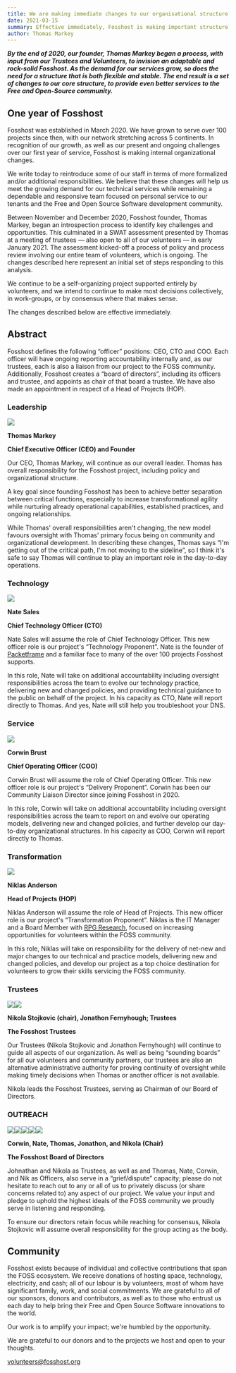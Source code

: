```yaml
---
title: We are making immediate changes to our organisational structure 
date: 2021-03-15
summary: Effective immediately, Fosshost is making important structure changes and improvements to how we operate
author: Thomas Markey
---
```


**_By the end of 2020, our founder, Thomas Markey began a process, with input from our Trustees and Volunteers, to invision an adaptable and rock-solid Fosshost. As the demand for our services grow, so does the need for a structure that is both flexible and stable. The end result is a set of changes to our core structure, to provide even better services to the Free and Open-Source community._**

## One year of Fosshost

Fosshost was established in March 2020. We have grown to serve over 100 projects since then, with our network stretching across 5 continents. In recognition of our growth, as well as our present and ongoing challenges over our first year of service, Fosshost is making internal organizational changes.

We write today to reintroduce some of our staff in terms of more formalized and/or additional responsibilities. We believe that these changes will help us meet the growing demand for our technical services while remaining a dependable and responsive team focused on personal service to our tenants and the Free and Open Source Software development community.

Between November and December 2020, Fosshost founder, Thomas Markey, began an introspection process to identify key challenges and opportunities. This culminated in a SWAT assessment presented by Thomas at a meeting of trustees — also open to all of our volunteers — in early January 2021. The assessment kicked-off a process of policy and process review involving our entire team of volunteers, which is ongoing. The changes described here represent an initial set of steps responding to this analysis.

We continue to be a self-organizing project supported entirely by volunteers, and we intend to continue to make most decisions collectively, in work-groups, or by consensus where that makes sense.

The changes described below are effective immediately.

## Abstract

Fosshost defines the following “officer” positions: CEO, CTO and COO. Each officer will have ongoing reporting accountability internally and, as our trustees, each is also a liaison from our project to the FOSS community. Additionally, Fosshost creates a “board of directors”, including its officers and trustee, and appoints as chair of that board a trustee. We have also made an appointment in respect of a Head of Projects (HOP).

### Leadership

<img src="/article-content/fosshost-organizational-changes/thomas-200x200.webp"></img>

**Thomas Markey**

**Chief Executive Officer (CEO) and Founder**

Our CEO, Thomas Markey, will continue as our overall leader. Thomas has overall responsibility for the Fosshost project, including policy and organizational structure.

A key goal since founding Fosshost has been to achieve better separation between critical functions, especially to increase transformational agility while nurturing already operational capabilities, established practices, and  ongoing relationships.

While Thomas' overall responsibilities aren't changing, the new model favours oversight with Thomas' primary focus being on community and organizational development. In describing these changes, Thomas says “I'm getting out of the critical path, I'm not moving to the sideline”, so I think it's safe to say Thomas will continue to play an important role in the day-to-day operations.

### Technology

<img src="/article-content/fosshost-organizational-changes/nate-200x200.webp"></img>

**Nate Sales**

**Chief Technology Officer (CTO)**

Nate Sales will assume the role of Chief Technology Officer. This new officer role is our project's “Technology Proponent”. Nate is the founder of [Packetframe](https://packetframe.com) and a familiar face to many of the over 100 projects Fosshost supports.

In this role, Nate will take on additional accountability including oversight responsibilities across the team to evolve our technology practice, delivering new and changed policies, and providing technical guidance to the public on behalf of the project. In his capacity as CTO, Nate will report directly to Thomas. And yes, Nate will still help you troubleshoot your DNS.

### Service

<img src="/article-content/fosshost-organizational-changes/corwin-200x200.webp"></img>

**Corwin Brust**

**Chief Operating Officer (COO)**

Corwin Brust will assume the role of Chief Operating Officer. This new officer role is our project's “Delivery Proponent”. Corwin has been our Community Liaison Director since joining Fosshost in 2020.

In this role, Corwin will take on additional accountability including oversight responsibilities across the team to report on and evolve our operating models, delivering new and changed policies, and further develop our day-to-day organizational structures. In his capacity as COO, Corwin will report directly to Thomas.

### Transformation

<img src="/article-content/fosshost-organizational-changes/nik-200x200.webp"></img>

**Niklas Anderson**

**Head of Projects (HOP)**

Niklas Anderson will assume the role of Head of Projects. This new officer role is our project's “Transformation Proponent”. Niklas is the IT Manager and a Board Member with [RPG Research](https://www.rpgresearch.com/), focused on increasing opportunities for volunteers within the FOSS community.

In this role, Niklas will take on responsibility for the delivery of net-new and major changes to our technical and practice models, delivering new and changed policies, and develop our project as a top choice destination for volunteers to grow their skills servicing the FOSS community.

### Trustees

<img src="/article-content/fosshost-organizational-changes/nikola-200x200.webp"></img><img src="/article-content/fosshost-organizational-changes/jonathon-200x200.webp"></img>

**Nikola Stojkovic (chair), Jonathon Fernyhough; Trustees**

**The Fosshost Trustees**

Our Trustees (Nikola Stojkovic and Jonathon Fernyhough) will continue to guide all aspects of our organization. As well as being “sounding boards” for all our volunteers and community partners, our trustees are also an alternative administrative authority for proving continuity of oversight while making timely decisions when Thomas or another officer is not available.

Nikola leads the Fosshost Trustees, serving as Chairman of our Board of Directors.

### OUTREACH

<img src="/article-content/fosshost-organizational-changes/corwin-200x200.webp"></img><img src="/article-content/fosshost-organizational-changes/nate-200x200.webp"></img><img src="/article-content/fosshost-organizational-changes/thomas-200x200.webp"></img><img src="/article-content/fosshost-organizational-changes/jonathon-200x200.webp"></img><img src="/article-content/fosshost-organizational-changes/nikola-200x200.webp"></img>

**Corwin, Nate, Thomas, Jonathon, and Nikola (Chair)**

**The Fosshost Board of Directors**

Johnathan and Nikola as Trustees, as well as and Thomas, Nate, Corwin, and Nik as Officers, also serve in a “grief/dispute” capacity; please do not hesitate to reach out to any or all of us to privately discuss (or share concerns related to) any aspect of our project. We value your input and pledge to uphold the highest ideals of the FOSS community we proudly serve in listening and responding.

To ensure our directors retain focus while reaching for consensus, Nikola Stojkovic will assume overall responsibility for the group acting as the body.

## Community

Fosshost exists because of individual and collective contributions that span the FOSS ecosystem. We receive donations of hosting space, technology, electricity, and cash; all of our labour is by volunteers, most of whom have significant family, work, and social commitments. We are grateful to all of our sponsors, donors and contributors, as well as to those who entrust us each day to help bring their Free and Open Source Software innovations to the world.

Our work is to amplify your impact; we're humbled by the opportunity.

We are grateful to our donors and to the projects we host and open to your thoughts.

[volunteers@fosshost.org](mailto:volunteers@fosshost.org)
